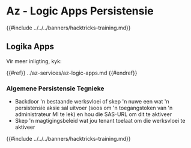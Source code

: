 # Az - Logic Apps Persistensie

{{#include ../../../banners/hacktricks-training.md}}

## Logika Apps

Vir meer inligting, kyk:

{{#ref}}
../az-services/az-logic-apps.md
{{#endref}}

### Algemene Persistensie Tegnieke

- Backdoor 'n bestaande werksvloei of skep 'n nuwe een wat 'n persistensie aksie sal uitvoer (soos om 'n toegangstoken van 'n administrateur MI te lek) en hou die SAS-URL om dit te aktiveer
- Skep 'n magtigingsbeleid wat jou tenant toelaat om die werksvloei te aktiveer

{{#include ../../../banners/hacktricks-training.md}}
